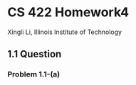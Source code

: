 # CS 422 Homework4

Xingli Li, Illinois Institute of Technology

## 1.1 Question

### Problem 1.1-(a)
